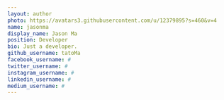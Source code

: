 ```yaml
---
layout: author
photo: https://avatars3.githubusercontent.com/u/12379895?s=460&v=4
name: jasonma
display_name: Jason Ma
position: Developer
bio: Just a developer.
github_username: tatoMa
facebook_username: #
twitter_username: #
instagram_username: #
linkedin_username: #
medium_username: #
---
```


